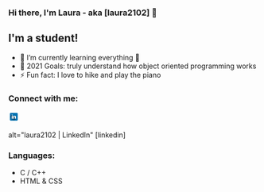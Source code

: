 ### Hi there, I'm Laura - aka [laura2102] 👋

## I'm a student!

- 🌱 I’m currently learning everything 🤣
- 🥅 2021 Goals: truly understand how object oriented programming works 
- ⚡ Fun fact: I love to hike and play the piano

### Connect with me:

<a href = "https://www.linkedin.com/in/laura-sophia-salfer-b4624b1a5/"> 
<img src="images/linkedin.png" width="22px"/></a>

<p>alt="laura2102 | LinkedIn" [linkedin]</p>

### Languages:
- C / C++
- HTML & CSS